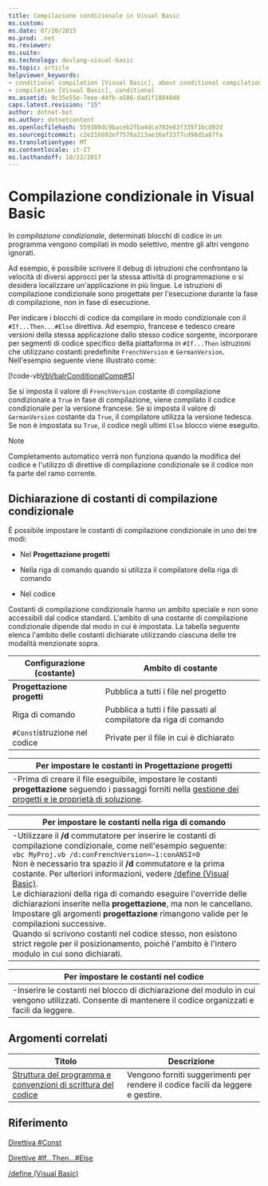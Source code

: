 ```yaml
---
title: Compilazione condizionale in Visual Basic
ms.custom: 
ms.date: 07/20/2015
ms.prod: .net
ms.reviewer: 
ms.suite: 
ms.technology: devlang-visual-basic
ms.topic: article
helpviewer_keywords:
- conditional compilation [Visual Basic], about conditional compilation
- compilation [Visual Basic], conditional
ms.assetid: 9c35e55e-7eee-44fb-a586-dad1f1884848
caps.latest.revision: "15"
author: dotnet-bot
ms.author: dotnetcontent
ms.openlocfilehash: 559380dc9baceb2fba4dca782e83f335f1bcd92d
ms.sourcegitcommit: c2e216692ef7576a213ae16af2377cd98d1a67fa
ms.translationtype: MT
ms.contentlocale: it-IT
ms.lasthandoff: 10/22/2017
---
```

# <a name="conditional-compilation-in-visual-basic"></a>Compilazione condizionale in Visual Basic
In *compilazione condizionale*, determinati blocchi di codice in un programma vengono compilati in modo selettivo, mentre gli altri vengono ignorati.  
  
 Ad esempio, è possibile scrivere il debug di istruzioni che confrontano la velocità di diversi approcci per la stessa attività di programmazione o si desidera localizzare un'applicazione in più lingue. Le istruzioni di compilazione condizionale sono progettate per l'esecuzione durante la fase di compilazione, non in fase di esecuzione.  
  
 Per indicare i blocchi di codice da compilare in modo condizionale con il `#If...Then...#Else` direttiva. Ad esempio, francese e tedesco creare versioni della stessa applicazione dallo stesso codice sorgente, incorporare per segmenti di codice specifico della piattaforma in `#If...Then` istruzioni che utilizzano costanti predefinite `FrenchVersion` e `GermanVersion`. Nell'esempio seguente viene illustrato come:  
  
 [!code-vb[VbVbalrConditionalComp#5](../../../visual-basic/language-reference/directives/codesnippet/VisualBasic/conditional-compilation_1.vb)]  
  
 Se si imposta il valore di `FrenchVersion` costante di compilazione condizionale a `True` in fase di compilazione, viene compilato il codice condizionale per la versione francese. Se si imposta il valore di `GermanVersion` costante da `True`, il compilatore utilizza la versione tedesca. Se non è impostata su `True`, il codice negli ultimi `Else` blocco viene eseguito.  
  
> [!NOTE]
>  Completamento automatico verrà non funziona quando la modifica del codice e l'utilizzo di direttive di compilazione condizionale se il codice non fa parte del ramo corrente.  
  
## <a name="declaring-conditional-compilation-constants"></a>Dichiarazione di costanti di compilazione condizionale  
 È possibile impostare le costanti di compilazione condizionale in uno dei tre modi:  
  
-   Nel **Progettazione progetti**  
  
-   Nella riga di comando quando si utilizza il compilatore della riga di comando  
  
-   Nel codice  
  
 Costanti di compilazione condizionale hanno un ambito speciale e non sono accessibili dal codice standard. L'ambito di una costante di compilazione condizionale dipende dal modo in cui è impostata. La tabella seguente elenca l'ambito delle costanti dichiarate utilizzando ciascuna delle tre modalità menzionate sopra.  
  
|Configurazione (costante)|Ambito di costante|  
|---|---|  
|**Progettazione progetti**|Pubblica a tutti i file nel progetto|  
|Riga di comando|Pubblica a tutti i file passati al compilatore da riga di comando|  
|`#Const`istruzione nel codice|Private per il file in cui è dichiarato|  
  
|Per impostare le costanti in Progettazione progetti|  
|---|  
|-Prima di creare il file eseguibile, impostare le costanti **progettazione** seguendo i passaggi forniti nella [gestione dei progetti e le proprietà di soluzione](/visualstudio/ide/managing-project-and-solution-properties).|  
  
|Per impostare le costanti nella riga di comando|  
|---|  
|-Utilizzare il **/d** commutatore per inserire le costanti di compilazione condizionale, come nell'esempio seguente:<br />     `vbc MyProj.vb /d:conFrenchVersion=–1:conANSI=0`<br />     Non è necessario tra spazio il **/d** commutatore e la prima costante. Per ulteriori informazioni, vedere [/define (Visual Basic)](../../../visual-basic/reference/command-line-compiler/define.md).<br />     Le dichiarazioni della riga di comando eseguire l'override delle dichiarazioni inserite nella **progettazione**, ma non le cancellano. Impostare gli argomenti **progettazione** rimangono valide per le compilazioni successive.<br />     Quando si scrivono costanti nel codice stesso, non esistono strict regole per il posizionamento, poiché l'ambito è l'intero modulo in cui sono dichiarati.|  
  
|Per impostare le costanti nel codice|  
|---|  
|-Inserire le costanti nel blocco di dichiarazione del modulo in cui vengono utilizzati. Consente di mantenere il codice organizzati e facili da leggere.|  
  
## <a name="related-topics"></a>Argomenti correlati  
  
|Titolo|Descrizione|  
|---|---|  
|[Struttura del programma e convenzioni di scrittura del codice](../../../visual-basic/programming-guide/program-structure/program-structure-and-code-conventions.md)|Vengono forniti suggerimenti per rendere il codice facili da leggere e gestire.|  
  
## <a name="reference"></a>Riferimento  
 [Direttiva #Const](../../../visual-basic/language-reference/directives/const-directive.md)  
  
 [Direttive #If...Then...#Else](../../../visual-basic/language-reference/directives/if-then-else-directives.md)  
  
 [/define (Visual Basic)](../../../visual-basic/reference/command-line-compiler/define.md)

